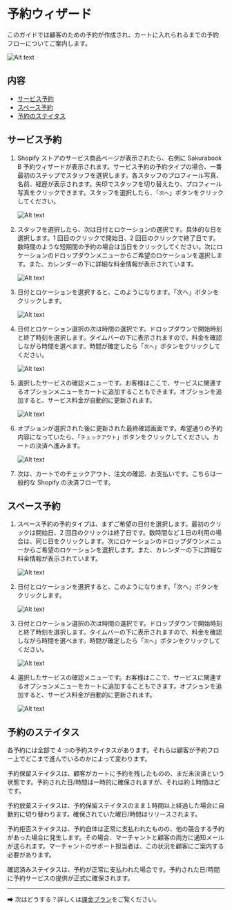 # 予約ウィザード

このガイドでは顧客のための予約が作成され、カートに入れられるまでの予約フローについてご案内します。

![Alt text](../img/Screenshot%202022-09-01%20at%2011.28.15.png?raw=true "Sakurabook Wizard in Store")

## 内容

- [サービス予約](#サービス予約)
- [スペース予約](#スペース予約)
- [予約のステイタス](#予約のステイタス)

## サービス予約

1. Shopify ストアのサービス商品ページが表示されたら、右側に Sakurabook B 予約ウィザードが表示されます。サービス予約の予約タイプの場合、一番最初のステップでスタッフを選択します。各スタッフのプロフィール写真、名前、経歴が表示されます。矢印でスタッフを切り替えたり、プロフィール写真をクリックできます。スタッフを選択したら、「`次へ`」ボタンをクリックしてください。

   ![Alt text](../img/Screenshot%202022-09-01%20at%2011.07.16.png?raw=true "Sakurabook Wizard Staff Selection")

2. スタッフを選択したら、次は日付とロケーションの選択です。具体的な日を選択します。1 回目のクリックで開始日、2 回目のクリックで終了日です。数時間のような短期間の予約の場合は当日をクリックしてください。次にロケーションのドロップダウンメニューからご希望のロケーションを選択します。また、カレンダーの下に詳細な料金情報が表示されています。

   ![Alt text](../img/Screenshot%202022-09-01%20at%2011.07.44.png?raw=true "Sakurabook Wizard Location and Date Selection")

3. 日付とロケーションを選択すると、このようになります。「次へ」ボタンをクリックします。

   ![Alt text](../img/Screenshot%202022-09-01%20at%2011.08.04.png?raw=true "Sakurabook Wizard Location and Date Selected")

4. 日付とロケーション選択の次は時間の選択です。ドロップダウンで開始時刻と終了時刻を選択します。タイムバーの下に表示されますので、料金を確認しながら時間を選べます。時間が確定したら「`次へ`」ボタンをクリックしてください。

   ![Alt text](../img/Screenshot%202022-09-01%20at%2011.08.24.png?raw=true "Sakurabook Wizard Time Selection")

5. 選択したサービスの確認メニューです。お客様はここで、サービスに関連するオプションメニューをカートに追加することもできます。オプションを追加すると、サービス料金が自動的に更新されます。

   ![Alt text](../img/Screenshot%202022-09-01%20at%2011.08.42.png?raw=true "Sakurabook Wizard Summary")

6. オプションが選択された後に更新された最終確認画面です。希望通りの予約内容になっていたら、「`チェックアウト`」ボタンをクリックしてください。カートの決済へ進みます。

   ![Alt text](../img/Screenshot%202022-09-01%20at%2011.08.48.png?raw=true "Sakurabook Wizard Summary With AddOn")

7. 次は、カートでのチェックアウト、注文の確認、お支払いです。こちらは一般的な Shopify の決済フローです。

## スペース予約

1. スペース予約の予約タイプは、まずご希望の日付を選択します。最初のクリックは開始日、2 回目のクリックは終了日です。数時間など１日の利用の場合は、同じ日をクリックします。次にロケーションのドロップダウンメニューからご希望のロケーションを選択します。また、カレンダーの下に詳細な料金情報が表示されています。

   ![Alt text](../img/Screenshot%202022-09-01%20at%2011.00.35.png?raw=true "Sakurabook Wizard Date Selection")

2. 日付とロケーションを選択すると、このようになります。「次へ」ボタンをクリックします。

   ![Alt text](../img/Screenshot%202022-09-01%20at%2011.01.21.png?raw=true "Sakurabook Wizard Date Selected")

3. 日付とロケーション選択の次は時間の選択です。ドロップダウンで開始時刻と終了時刻を選択します。タイムバーの下に表示されますので、料金を確認しながら時間を選べます。時間が確定したら「`次へ`」ボタンをクリックしてください。

   ![Alt text](../img/Screenshot%202022-09-01%20at%2011.02.10.png?raw=true "Sakurabook Wizard Time Selection")

4. 選択したサービスの確認メニューです。お客様はここで、サービスに関連するオプションメニューをカートに追加することもできます。オプションを追加すると、サービス料金が自動的に更新されます。

   ![Alt text](../img/Screenshot%202022-09-01%20at%2011.03.12.png?raw=true "Sakurabook Wizard Summary")

## 予約のステイタス

各予約には全部で 4 つの予約ステイタスがあります。それらは顧客が予約フロー上でどこまで進んでいるのかによって変わります。

予約保留ステイタスは、顧客がカートに予約を残したものの、まだ未決済という状態です。予約された日/時間は一時的に確保されますが、それは約１時間ほどです。

予約放棄ステイタスは、予約保留ステイタスのまま１時間以上経過した場合に自動的に切り替わります。確保されていた曜日/時間はリリースされます。

予約拒否ステイタスは、予約自体は正常に支払われたものの、他の競合する予約があった場合に発生します。その場合、マーチャントと顧客の両方に通知メールが送られます。マーチャントのサポート担当者は、この状況を顧客にご案内する必要があります。

確認済みステイタスは、予約が正常に支払われた場合です。予約された日/時間に予約サービスの提供が正式に確保されます。

---

➡ 次はどうする？詳しくは[課金プラン](./billing-plans.md)をご覧ください。
